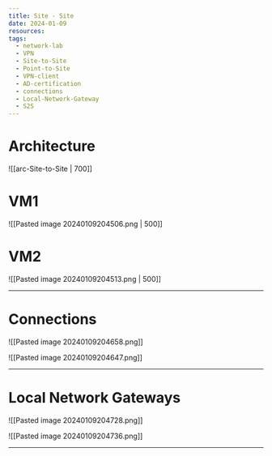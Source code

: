 ```yaml
---
title: Site - Site
date: 2024-01-09
resources: 
tags:
  - network-lab
  - VPN
  - Site-to-Site
  - Point-to-Site
  - VPN-client
  - AD-certification
  - connections
  - Local-Network-Gateway
  - S2S
---
```


# Architecture

![[arc-Site-to-Site | 700]]

# VM1
![[Pasted image 20240109204506.png | 500]]

# VM2
![[Pasted image 20240109204513.png | 500]]

---

# Connections

![[Pasted image 20240109204658.png]]

![[Pasted image 20240109204647.png]]

---
# Local Network Gateways

![[Pasted image 20240109204728.png]]

![[Pasted image 20240109204736.png]]

---

